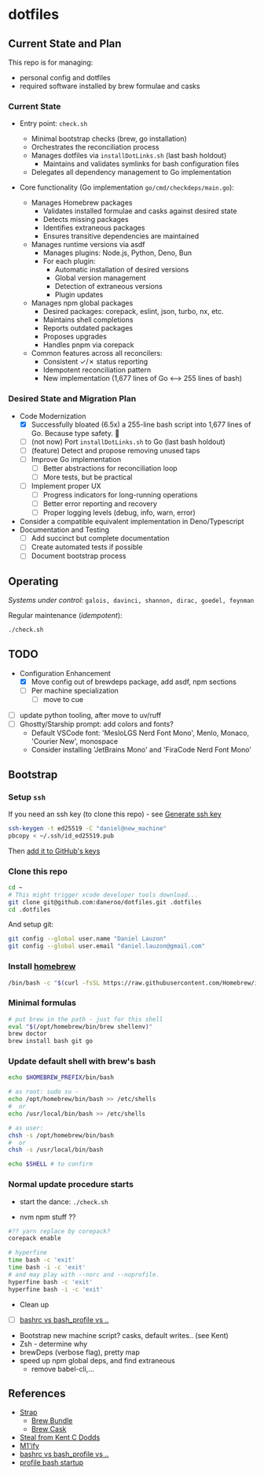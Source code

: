 # dotfiles

## Current State and Plan

This repo is for managing:

- personal config and dotfiles
- required software installed by brew formulae and casks

### Current State

- Entry point: `check.sh`
  - Minimal bootstrap checks (brew, go installation)
  - Orchestrates the reconciliation process
  - Manages dotfiles via `installDotLinks.sh` (last bash holdout)
    - Maintains and validates symlinks for bash configuration files
  - Delegates all dependency management to Go implementation

- Core functionality (Go implementation `go/cmd/checkdeps/main.go`):
  - Manages Homebrew packages
    - Validates installed formulae and casks against desired state
    - Detects missing packages
    - Identifies extraneous packages
    - Ensures transitive dependencies are maintained
  - Manages runtime versions via asdf
    - Manages plugins: Node.js, Python, Deno, Bun
    - For each plugin:
      - Automatic installation of desired versions
      - Global version management
      - Detection of extraneous versions
      - Plugin updates
  - Manages npm global packages
    - Desired packages: corepack, eslint, json, turbo, nx, etc.
    - Maintains shell completions
    - Reports outdated packages
    - Proposes upgrades
    - Handles pnpm via corepack
  - Common features across all reconcilers:
    - Consistent ✓/✗ status reporting
    - Idempotent reconciliation pattern
    - New implementation (1,677 lines of Go <--> 255 lines of bash)

### Desired State and Migration Plan

- Code Modernization
  - [x] Successfully bloated (6.5x) a 255-line bash script into 1,677 lines of Go. Because type safety. 🎉
  - [ ] (not now) Port `installDotLinks.sh` to Go (last bash holdout)
  - [ ] (feature) Detect and propose removing unused taps
  - [ ] Improve Go implementation
    - [ ] Better abstractions for reconciliation loop
    - [ ] More tests, but be practical
  - [ ] Implement proper UX
    - [ ] Progress indicators for long-running operations
    - [ ] Better error reporting and recovery
    - [ ] Proper logging levels (debug, info, warn, error)

- Consider a compatible equivalent implementation in Deno/Typescript
- Documentation and Testing
  - [ ] Add succinct but complete documentation
  - [ ] Create automated tests if possible
  - [ ] Document bootstrap process

## Operating

*Systems under control:* `galois, davinci, shannon, dirac, goedel, feynman`

Regular maintenance (*idempotent*):

```bash
./check.sh
```

## TODO

- Configuration Enhancement
  - [x] Move config out of brewdeps package, add asdf, npm sections
  - [ ] Per machine specialization
    - [ ] move to cue
- [ ] update python tooling, after move to uv/ruff
- [ ] Ghostty/Starship prompt: add colors and fonts?
  - Default VSCode font: 'MesloLGS Nerd Font Mono', Menlo, Monaco, 'Courier New', monospace
  - Consider installing 'JetBrains Mono' and 'FiraCode Nerd Font Mono'

## Bootstrap

### Setup `ssh`

If you need an ssh key (to clone this repo) - see [Generate ssh key](https://docs.github.com/en/authentication/connecting-to-github-with-ssh)

```bash
ssh-keygen -t ed25519 -C "daniel@new_machine"
pbcopy < ~/.ssh/id_ed25519.pub
```

Then [add it to GitHub's keys](https://github.com/settings/keys)

### Clone this repo

```bash
cd ~
# This might trigger xcode developer tools download...
git clone git@github.com:daneroo/dotfiles.git .dotfiles
cd .dotfiles
```

And setup git:

```bash
git config --global user.name "Daniel Lauzon"
git config --global user.email "daniel.lauzon@gmail.com"
```

### Install [homebrew](https://brew.sh/)

```bash
/bin/bash -c "$(curl -fsSL https://raw.githubusercontent.com/Homebrew/install/HEAD/install.sh)"
```

### Minimal formulas

```bash
# put brew in the path - just for this shell
eval "$(/opt/homebrew/bin/brew shellenv)"
brew doctor
brew install bash git go
```

### Update default shell with brew's bash

```bash
echo $HOMEBREW_PREFIX/bin/bash

# as root: sudo su -
echo /opt/homebrew/bin/bash >> /etc/shells
#  or
echo /usr/local/bin/bash >> /etc/shells

# as user:
chsh -s /opt/homebrew/bin/bash
#  or
chsh -s /usr/local/bin/bash

echo $SHELL # to confirm
```

### Normal update procedure starts

- start the dance: `./check.sh`

- nvm npm stuff ??

```bash
#?? yarn replace by corepack?
corepack enable
```

```bash
# hyperfine
time bash -c 'exit'
time bash -i -c 'exit'
# and may play with --norc and --noprofile.
hyperfine bash -c 'exit'
hyperfine bash -i -c 'exit'
```

- Clean up

- [ ] [bashrc vs bash_profile vs ..](https://superuser.com/questions/789448/choosing-between-bashrc-profile-bash-profile-etc)
- Bootstrap new machine script? casks, default writes.. (see Kent)
- Zsh - determine why
- brewDeps (verbose flag), pretty map
- speed up npm global deps, and find extraneous
  - remove babel-cli,...

## References

- [Strap](https://github.com/MikeMcQuaid/strap)
  - [Brew Bundle](https://github.com/Homebrew/homebrew-bundle)
  - [Brew Cask](https://github.com/Homebrew/homebrew-cask)
- [Steal from Kent C Dodds](https://github.com/kentcdodds/dotfiles/blob/main/.macos)
- [M1'ify](https://blog.smittytone.net/2021/02/07/how-to-migrate-to-native-homebrew-on-an-m1-mac/)
- [bashrc vs bash_profile vs ..](https://superuser.com/questions/789448/choosing-between-bashrc-profile-bash-profile-etc)
- [profile bash startup](https://stackoverflow.com/questions/5014823/how-can-i-profile-a-bash-shell-script-slow-startup)

